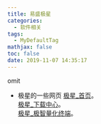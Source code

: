```yaml
---
title: 易盛极星
categories:
  - 软件相关
tags:
  - MyDefaultTag
mathjax: false
toc: false
date: 2019-11-07 14:35:17
---
```

omit
<!--more-->

* 极星的一些网页
[极星_首页](http://www.epolestar.info/home)。  
[极星_下载中心](http://www.epolestar.info/download)。  
[极星_极智量化终端](http://www.epolestar.info/quantize)。  
